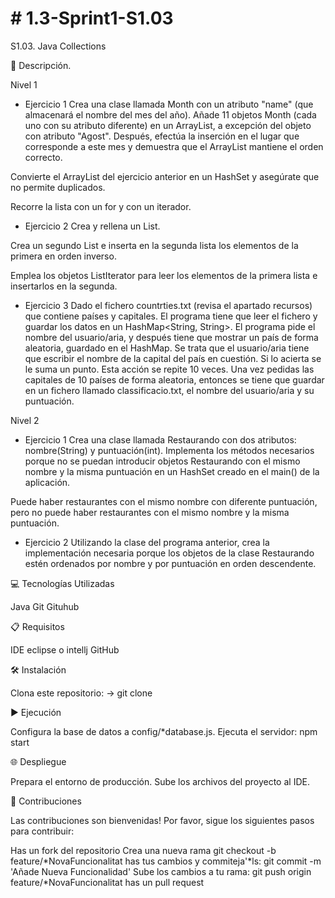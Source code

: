 # # 1.3-Sprint1-S1.03
S1.03. Java Collections


📄 Descripción.

Nivel 1
- Ejercicio 1
Crea una clase llamada Month con un atributo "name" (que almacenará el nombre del mes del año). Añade 11 objetos Month (cada uno con su atributo diferente) en un ArrayList, a excepción del objeto con atributo "Agost". Después, efectúa la inserción en el lugar que corresponde a este mes y demuestra que el ArrayList mantiene el orden correcto.

Convierte el ArrayList del ejercicio anterior en un HashSet y asegúrate que no permite duplicados.

Recorre la lista con un for y con un iterador.

- Ejercicio 2
Crea y rellena un List<Integer>.

Crea un segundo List<Integer> e inserta en la segunda lista los elementos de la primera en orden inverso.

Emplea los objetos ListIterator para leer los elementos de la primera lista e insertarlos en la segunda.

- Ejercicio 3
Dado el fichero countrties.txt (revisa el apartado recursos) que contiene países y capitales. El programa tiene que leer el fichero y guardar los datos en un HashMap<String, String>. El programa pide el nombre del usuario/aria, y después tiene que mostrar un país de forma aleatoria, guardado en el HashMap. Se trata que el usuario/aria tiene que escribir el nombre de la capital del país en cuestión. Si lo acierta se le suma un punto. Esta acción se repite 10 veces. Una vez pedidas las capitales de 10 países de forma aleatoria, entonces se tiene que guardar en un fichero llamado classificacio.txt, el nombre del usuario/aria y su puntuación.

Nivel 2
- Ejercicio 1
Crea una clase llamada Restaurando con dos atributos: nombre(String) y puntuación(int). Implementa los métodos necesarios porque no se puedan introducir objetos Restaurando con el mismo nombre y la misma puntuación en un HashSet creado en el main() de la aplicación.

Puede haber restaurantes con el mismo nombre con diferente puntuación, pero no puede haber restaurantes con el mismo nombre y la misma puntuación.

- Ejercicio 2
Utilizando la clase del programa anterior, crea la implementación necesaria porque los objetos de la clase Restaurando estén ordenados por nombre y por puntuación en orden descendente.

💻 Tecnologías Utilizadas

Java
Git
Gituhub

📋 Requisitos

IDE eclipse o intellj
GitHub

🛠️ Instalación

Clona este repositorio: -> git clone

▶️ Ejecución

Configura la base de datos a config/*database.js.
Ejecuta el servidor: npm start

🌐 Despliegue

Prepara el entorno de producción.
Sube los archivos del proyecto al IDE.


🤝 Contribuciones

Las contribuciones son bienvenidas! Por favor, sigue los siguientes pasos para contribuir:

Has un fork del repositorio
Crea una nueva rama git checkout -b feature/*NovaFuncionalitat
has tus cambios y commiteja'*ls: git commit -m 'Añade Nueva Funcionalidad'
Sube los cambios a tu rama: git push origin feature/*NovaFuncionalitat
has un pull request

